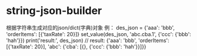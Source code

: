 # string-json-builder

根据字符串生成对应的json/dict(字典)对象
例：
  des_json = {'aaa': 'bbb',
              'orderItems': [{'taxRate': 20}]}
  set_value(des_json, 'abc.cba.1', {'ccc': {'bbb': 'hah'}})
  print('result:', des_json)
  // result: {'aaa': 'bbb', 'orderItems': [{'taxRate': 20}], 'abc': {'cba': [{}, {'ccc': {'bbb': 'hah'}}]}}
